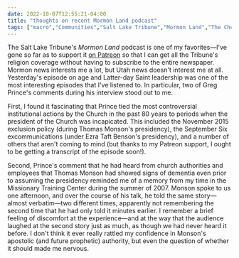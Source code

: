 ```yaml
---
date: 2022-10-07T12:55:21-04:00
title: "thoughts on recent Mormon Land podcast"
tags: ["macro","Communities","Salt Lake Tribune","Mormon Land","The Church of Jesus Christ of Latter-day Saints","Thomas Monson","Greg Prince","fallibility","Ezra Taft Benson"]
---
```

The Salt Lake Tribune's *Mormon Land* podcast is one of my favorites—I've gone so far as to support it [on Patreon](https://www.patreon.com/mormonland/posts) so that I can get all the Tribune's religion coverage without having to subscribe to the entire newspaper. Mormon news interests me a lot, but Utah news doesn't interest me at all. Yesterday's episode on age and Latter-day Saint leadership was one of the most interesting episodes that I've listened to. In particular, two of Greg Prince's comments during his interview stood out to me. 

First, I found it fascinating that Prince tied the most controversial institutional actions by the Church in the past 80 years to periods when the president of the Church was incapicated. This included the November 2015 exclusion policy (during Thomas Monson's presidency), the September Six excommunications (under Ezra Taft Benson's presidency), and a number of others that aren't coming to mind (but thanks to my Patreon support, I ought to be getting a transcript of the episode soon!). 

Second, Prince's comment that he had heard from church authorities and employees that Thomas Monson had showed signs of dementia even prior to assuming the presidency reminded me of a memory from my time in the Missionary Training Center during the summer of 2007. Monson spoke to us one afternoon, and over the course of his talk, he told the same story—almost verbatim—two different times, apparently not remembering the second time that he had only told it minutes earlier. I remember a brief feeling of discomfort at the experience—and at the way that the audience laughed at the second story just as much, as though we had never heard it before. I don't think it ever really rattled my confidence in Monson's apostolic (and future prophetic) authority, but even the question of whether it should made me nervous.